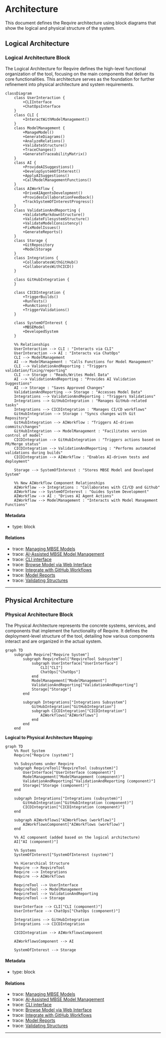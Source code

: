 # Architecture

This document defines the Reqvire architecture using block diagrams that show the logical and physical structure of the system.

## Logical Architecture

### Logical Architecture Block

The Logical Architecture for Reqvire defines the high-level functional organization of the tool, focusing on the main components that deliver its core functionalities. This architecture serves as the foundation for further refinement into physical architecture and system requirements.

```mermaid
classDiagram
    class UserInteraction {
        +CLIInterface
        +ChatOpsInterface
    }
    class CLI {
        +InteractWithModelManagement()
    }
    class ModelManagement {
        +ManageModel()
        +GenerateDiagrams()
        +AnalyzeRelations()
        +ValidateStructure()
        +TraceChanges()
        +GenerateTraceabilityMatrix()
    }
    class AI {
        +ProvideAISuggestions()
        +DevelopSystemOfInterest()
        +ApplyAISuggestions()
        +CallModelManagementFunctions()
    }
    class AIWorkflow {
        +DriveAIAgentsDevelopment()
        +ProvidesCollaborationFeedback()
        +TrackSystemOfInterestProgress()
    }
    class ValidationAndReporting {
        +ValidateMarkdownStructure()
        +ValidateFilesystemStructure()
        +ValidateModelConsistency()
        +FixModelIssues()
        +GenerateReports()
    }
    class Storage {
        +GitRepository
        +ModelStorage
    }
    class Integrations {
        +CollaboratesWithGitHub()
        +CollaboratesWithCICD()
    }

    class GitHubIntegration {
    }

    class CICDIntegration {
        +TriggerBuilds()
        +RunTests()
        +RunActions()
        +TriggerValidations()
    }

    class SystemOfInterest {
        +MBSEModel
        +DevelopedSystem
    }

    %% Relationships
    UserInteraction --> CLI : "Interacts via CLI"
    UserInteraction --> AI : "Interacts via ChatOps"
    CLI --> ModelManagement
    AI --> ModelManagement : "Calls Functions for Model Management"
    CLI --> ValidationAndReporting : "Triggers validation/fixing/reporting"
    CLI --> Storage : "Reads/Writes Model Data"
    AI --> ValidationAndReporting : "Provides AI Validation Suggestions"
    AI --> Storage : "Saves Approved Changes"
    ValidationAndReporting --> Storage : "Accesses Model Data"
    Integrations --> ValidationAndReporting : "Triggers Validations"
    Integrations --> GitHubIntegration : "Manages GitHub-related tasks"
    Integrations --> CICDIntegration : "Manages CI/CD workflows"
    GitHubIntegration --> Storage : "Syncs changes with Git Repository"
    GitHubIntegration --> AIWorkflow : "Triggers AI-driven commits/changes"
    GitHubIntegration --> ModelManagement : "Facilitates version control of model"
    CICDIntegration --> GitHubIntegration : "Triggers actions based on PR/Merge status"
    CICDIntegration --> ValidationAndReporting : "Performs automated validations during builds"
    CICDIntegration --> AIWorkflow : "Enables AI-driven tests and deployment"

    Storage --> SystemOfInterest : "Stores MBSE Model and Developed System"

    %% New AIWorkflow Component Relationships
    AIWorkflow --> Integrations : "Collaborates with CI/CD and Github"
    AIWorkflow --> SystemOfInterest : "Guides System Development"
    AIWorkflow --> AI : "Drives AI Agent Actions"
    AIWorkflow --> ModelManagement : "Interacts with Model Management Functions"
```

#### Metadata
  * type: block

#### Relations
  * trace: [Managing MBSE Models](UserStories.md#managing-mbse-models)
  * trace: [AI-Assisted MBSE Model Management](UserStories.md#ai-assisted-mbse-model-management)
  * trace: [CLI interface](UserRequirements.md#cli-interface)
  * trace: [Browse Model via Web Interface](UserRequirements.md#browse-model-via-web-interface)
  * trace: [Integrate with GitHub Workflows](UserStories.md#integrate-with-github-workflows)
  * trace: [Model Reports](UserRequirements.md#model-reports)
  * trace: [Validating Structures](UserStories.md#validating-structures)
---

## Physical Architecture

### Physical Architecture Block

The Physical Architecture represents the concrete systems, services, and components that implement the functionality of Reqvire. It defines the deployment-level structure of the tool, detailing how various components interact and are organized in the actual system.

```mermaid
graph TD
    subgraph Reqvire["Reqvire System"]
        subgraph ReqvireTool["ReqvireTool Subsystem"]
            subgraph UserInterface["UserInterface"]
                CLI["CLI"]
                ChatOps["ChatOps"]
            end
            ModelManagement["ModelManagement"]
            ValidationAndReporting["ValidationAndReporting"]
            Storage["Storage"]
        end

        subgraph Integrations["Integrations Subsystem"]
            GitHubIntegration["GitHubIntegration"]
            subgraph CICDIntegration["CICDIntegration"]
                AIWorkflows["AIWorkflows"]
            end
        end
    end
```

**Logical to Physical Architecture Mapping:**

```mermaid
graph TD
    %% Root System
    Reqvire["Reqvire (system)"]

    %% Subsystems under Reqvire
    subgraph ReqvireTool["ReqvireTool (subsystem)"]
        UserInterface["UserInterface (component)"]
        ModelManagement["ModelManagement (component)"]
        ValidationAndReporting["ValidationAndReporting (component)"]
        Storage["Storage (component)"]
    end

    subgraph Integrations["Integrations (subsystem)"]
        GitHubIntegration["GitHubIntegration (component)"]
        CICDIntegration["CICDIntegration (component)"]
    end

    subgraph AIWorkflows["AIWorkflows (workflow)"]
        AIWorkflowsComponent["AIWorkflows (workflow)"]
    end

    %% AI component (added based on the logical architecture)
    AI["AI (component)"]

    %% Systems
    SystemOfInterest["SystemOfInterest (system)"]

    %% Hierarchical Structure
    Reqvire --> ReqvireTool
    Reqvire --> Integrations
    Reqvire --> AIWorkflows

    ReqvireTool --> UserInterface
    ReqvireTool --> ModelManagement
    ReqvireTool --> ValidationAndReporting
    ReqvireTool --> Storage

    UserInterface --> CLI["CLI (component)"]
    UserInterface --> ChatOps["ChatOps (component)"]

    Integrations --> GitHubIntegration
    Integrations --> CICDIntegration

    CICDIntegration --> AIWorkflowsComponent

    AIWorkflowsComponent --> AI

    SystemOfInterest --> Storage
```

#### Metadata
  * type: block

#### Relations
  * trace: [Managing MBSE Models](UserStories.md#managing-mbse-models)
  * trace: [AI-Assisted MBSE Model Management](UserStories.md#ai-assisted-mbse-model-management)
  * trace: [CLI interface](UserRequirements.md#cli-interface)
  * trace: [Browse Model via Web Interface](UserRequirements.md#browse-model-via-web-interface)
  * trace: [Integrate with GitHub Workflows](UserStories.md#integrate-with-github-workflows)
  * trace: [Model Reports](UserRequirements.md#model-reports)
  * trace: [Validating Structures](UserStories.md#validating-structures)
---
